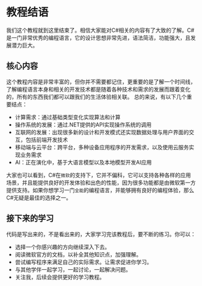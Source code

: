 # 教程结语

我们这个教程就到这里结束了。相信大家能对C#相关的内容有了大致的了解。C#是一门非常优秀的编程语言，它的设计思想非常先进，语法简洁，功能强大，且发展潜力巨大。


## 核心内容

这个教程内容是非常丰富的，但你并不需要都记住，更重要的是了解一个时间线，了解编程语言本身和相关的开发技术都是随着各种技术和需求的发展而跟着变化的，所有的东西我们都可以跟我们的生活体验相关联。
总的来说，有以下几个重要结点：

- 计算需求：通过基础类型变化实现算法和计算
- 操作系统的发展：通过.NET提供的API实现操作系统的调用
- 互联网的发展：出现很多新的设计和开发模式还实现数据处理与用户界面的交互，包括前端开发技术
- 移动端与云平台：跨平台，多种设备应用程序的开发需求，以及使用云服务实现业务需求
- AI：正在演化中，基于大语言模型以及本地模型开发AI应用

大家也可以看到，C#在`微软`的支持下，它并不偏科，它可以支持各种各样的应用场景，并且能提供良好的开发体验和出色的性能，因为很多功能都是由微软第一方提供支持。如果你想学习一门`全能`的编程语言，并能够拥有良好的编程体验，那么C#无疑是最佳的选择之一。

## 接下来的学习

代码是写出来的，不是看出来的，大家学习完该教程后，要不断的练习。你可以：

- 选择一个你感兴趣的方向继续深入下去。
- 阅读微软官方的文档，以补全其他知识点，加强理解。
- 尝试编写程序来满足自己的实际需求。让需求促进你学习。
- 与其他学伴一起学习，一起讨论，一起解决问题。
- 关注我，后续会提供更好的学习教程。
